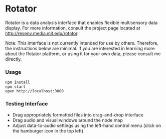 Rotator
=====================
Rotator is a data analysis interface that enables flexible multisensory data display. For more information, consult the project page located at http://resenv.media.mit.edu/rotator. 

Note: This interface is not currently intended for use by others. Therefore, the instructions below are minimal. If you are interested in learning more about the Rotator platform, or using it for your own data, please consult me directly.
 
### Usage

```
npm install
npm start
open http://localhost:3000
```
### Testing Interface 
+ Drag appropriately formatted files into drag-and-drop interface
+ Drag audio and visual windows around the node map 
+ Adjust data-to-audio settings using the left-hand control menu (click on the hamburger icon in the top left) 













